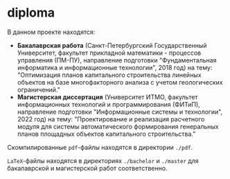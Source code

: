 # diploma


В данном проекте находятся:
- **Бакалаврская работа** (Санкт-Петербургский Государственный Университет, 
факультет прикладной математики - процессов управления (ПМ-ПУ), 
направление подготовки "Фундаментальная информатика и информационные технологии", 2018 год) 
на тему: 
"Оптимизация планов капитального строительства линейных объектов 
на базе многофакторного анализа с учетом геологических ограничений."
- **Магистерская диссертация** (Университет ИТМО, 
факультет информационных технологий и программирования (ФИТиП), 
направление подготовки "Информационные системы и технологии", 2022 год) 
на тему: 
"Проектирование и реализация расчетного модуля для системы автоматического формирования 
генеральных планов площадных объектов капитального строительства."

Скомпилированные `pdf`-файлы находятся в директории `./pdf`.

`LaTeX`-файлы находятся в директориях `./bachelor` и `./master` для бакалаврской и магистерской работ соответственно.